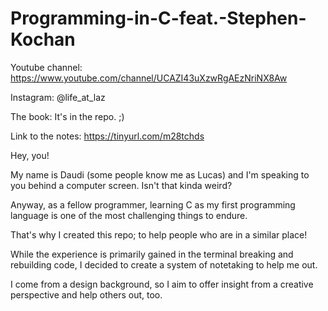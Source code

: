 # Programming-in-C-feat.-Stephen-Kochan

Youtube channel: https://www.youtube.com/channel/UCAZI43uXzwRgAEzNriNX8Aw

Instagram: @life_at_laz

The book: It's in the repo. ;)

Link to the notes: https://tinyurl.com/m28tchds

Hey, you!

My name is Daudi (some people know me as Lucas) and I'm speaking to you behind
a computer screen. Isn't that kinda weird?

Anyway, as a fellow programmer, learning C as my first programming language is
one of the most challenging things to endure.

That's why I created this repo; to help people who are in a similar place!

While the experience is primarily gained in the terminal breaking and rebuilding
code, I decided to create a system of notetaking to help me out.

I come from a design background, so I aim to offer insight from a
creative perspective and help others out, too.

